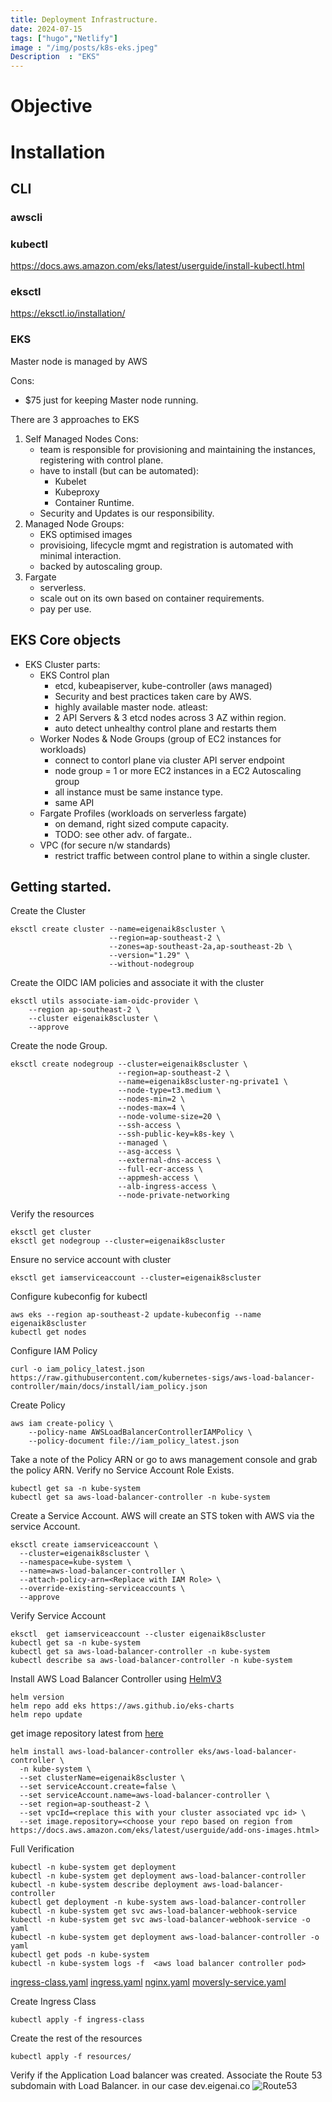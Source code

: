 ```yaml
---
title: Deployment Infrastructure.
date: 2024-07-15
tags: ["hugo","Netlify"]
image : "/img/posts/k8s-eks.jpeg"
Description  : "EKS"
---
```

# Objective

# Installation
## CLI
### awscli
### kubectl
https://docs.aws.amazon.com/eks/latest/userguide/install-kubectl.html
### eksctl
https://eksctl.io/installation/
### EKS
Master node is managed by AWS


Cons:
- $75 just for keeping Master node running.

There are 3 approaches to EKS
1. Self Managed Nodes
    Cons:
    - team is responsible for provisioning and maintaining the instances, registering with control plane.
    - have to install (but can be automated):
        - Kubelet
        - Kubeproxy
        - Container Runtime.
    - Security and Updates is our responsibility.
2. Managed Node Groups:
    - EKS optimised images
    - provisioing, lifecycle mgmt and registration is automated with minimal interaction.
    - backed by autoscaling group.
3. Fargate
    - serverless.
    - scale out on its own based on container requirements.
    - pay per use.
## EKS Core objects
- EKS Cluster parts:
    - EKS Control plan 
        - etcd, kubeapiserver, kube-controller (aws managed)
        - Security and best practices taken care by AWS.
        - highly available master node. atleast:
        - 2 API Servers & 3 etcd nodes across 3 AZ within region.
        - auto detect unhealthy control plane and restarts them
    - Worker Nodes & Node Groups (group of EC2 instances for workloads)
        - connect to contorl plane via cluster API server endpoint 
        - node group = 1 or more EC2 instances in a EC2 Autoscaling group
        - all instance must be same instance type.
        - same API
    - Fargate Profiles (workloads on serverless fargate)
        - on demand, right sized compute capacity.
        - TODO: see other adv. of fargate..
    - VPC (for secure n/w standards)
        - restrict traffic between control plane to within a single cluster.

## Getting started.
Create the Cluster
```shell 
eksctl create cluster --name=eigenaik8scluster \
                      --region=ap-southeast-2 \
                      --zones=ap-southeast-2a,ap-southeast-2b \
                      --version="1.29" \
                      --without-nodegroup 
```
Create the OIDC IAM policies and associate it with the cluster
```shell
eksctl utils associate-iam-oidc-provider \
    --region ap-southeast-2 \
    --cluster eigenaik8scluster \
    --approve
```
Create the node Group.
```shell
eksctl create nodegroup --cluster=eigenaik8scluster \
                        --region=ap-southeast-2 \
                        --name=eigenaik8scluster-ng-private1 \
                        --node-type=t3.medium \
                        --nodes-min=2 \
                        --nodes-max=4 \
                        --node-volume-size=20 \
                        --ssh-access \
                        --ssh-public-key=k8s-key \
                        --managed \
                        --asg-access \
                        --external-dns-access \
                        --full-ecr-access \
                        --appmesh-access \
                        --alb-ingress-access \
                        --node-private-networking 
```
Verify the resources
```shell
eksctl get cluster
eksctl get nodegroup --cluster=eigenaik8scluster
```

Ensure no service account with cluster
```shell
eksctl get iamserviceaccount --cluster=eigenaik8scluster
```

Configure kubeconfig for kubectl
```shell
aws eks --region ap-southeast-2 update-kubeconfig --name eigenaik8scluster
kubectl get nodes
```
Configure IAM Policy
```shell
curl -o iam_policy_latest.json https://raw.githubusercontent.com/kubernetes-sigs/aws-load-balancer-controller/main/docs/install/iam_policy.json
```
Create Policy
```shell
aws iam create-policy \
    --policy-name AWSLoadBalancerControllerIAMPolicy \
    --policy-document file://iam_policy_latest.json
```
Take a note of the Policy ARN or go to aws management console and grab the policy ARN.
Verify no Service Account Role Exists.
```shell
kubectl get sa -n kube-system
kubectl get sa aws-load-balancer-controller -n kube-system
```
Create a Service Account. AWS will create an STS token with AWS via the service Account.
```shell
eksctl create iamserviceaccount \
  --cluster=eigenaik8scluster \
  --namespace=kube-system \
  --name=aws-load-balancer-controller \
  --attach-policy-arn=<Replace with IAM Role> \
  --override-existing-serviceaccounts \
  --approve
```
Verify Service Account
```shell
eksctl  get iamserviceaccount --cluster eigenaik8scluster
kubectl get sa -n kube-system
kubectl get sa aws-load-balancer-controller -n kube-system
kubectl describe sa aws-load-balancer-controller -n kube-system
```
Install AWS Load Balancer Controller using [HelmV3](https://helm.sh/docs/intro/install/)
```shell
helm version
helm repo add eks https://aws.github.io/eks-charts
helm repo update
```
get image repository latest from [here](https://docs.aws.amazon.com/eks/latest/userguide/add-ons-images.html)
```shell
helm install aws-load-balancer-controller eks/aws-load-balancer-controller \
  -n kube-system \
  --set clusterName=eigenaik8scluster \
  --set serviceAccount.create=false \
  --set serviceAccount.name=aws-load-balancer-controller \
  --set region=ap-southeast-2 \
  --set vpcId=<replace this with your cluster associated vpc id> \
  --set image.repository=<choose your repo based on region from https://docs.aws.amazon.com/eks/latest/userguide/add-ons-images.html>
```
Full Verification
```shell
kubectl -n kube-system get deployment 
kubectl -n kube-system get deployment aws-load-balancer-controller
kubectl -n kube-system describe deployment aws-load-balancer-controller
kubectl get deployment -n kube-system aws-load-balancer-controller
kubectl -n kube-system get svc aws-load-balancer-webhook-service
kubectl -n kube-system get svc aws-load-balancer-webhook-service -o yaml
kubectl -n kube-system get deployment aws-load-balancer-controller -o yaml
kubectl get pods -n kube-system
kubectl -n kube-system logs -f  <aws load balancer controller pod>
```
[ingress-class.yaml](https://github.com/turbulynx/eks-deployment-poc/blob/main/ingress-class/ingress-class.yaml)
[ingress.yaml](https://github.com/turbulynx/eks-deployment-poc/blob/main/resources/ingress.yaml)
[nginx.yaml](https://github.com/turbulynx/eks-deployment-poc/blob/main/resources/nginx-service.yaml)
[moversly-service.yaml](https://github.com/turbulynx/eks-deployment-poc/blob/main/resources/moversly-service.yaml)

Create Ingress Class
```shell
kubectl apply -f ingress-class
```
Create the rest of the resources
```shell
kubectl apply -f resources/
```
Verify if the Application Load balancer was created. Associate the Route 53 subdomain with Load Balancer. in our case dev.eigenai.co
![Route53](/blogsimg/post/route-53-dev.png)
